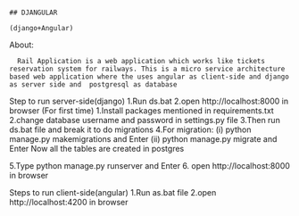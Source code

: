                                                                                       ## DJANGULAR
                                                                                    (django+Angular)
                                                                                   
                                                                                   
                                                                                  
About:
    
      Rail Application is a web application which works like tickets reservation system for railways. This is a micro service architecture based web application where the uses angular as client-side and django as server side and  postgresql as database
      
Step to run server-side(django)
  1.Run ds.bat
  2.open http://localhost:8000 in browser
    (For first time)
  1.Install packages mentioned in requirements.txt
  2.change database username and password in settings.py file
  3.Then run ds.bat file and break it to do migrations
  4.For migration:
        (i) python manage.py makemigrations and Enter
        (ii) python manage.py migrate and Enter
      Now all the tables are created in postgres
                                                                                    
  5.Type python manage.py runserver and Enter
  6. open http://localhost:8000 in browser   

Steps to run client-side(angular)
  1.Run as.bat file
  2.open http://localhost:4200 in browser
  
                                                                  
                                                                                    
                                                                                    
                                                                                    
                                                                                    
                                                                                    
                                                                                    
                                                                                    
                                                                                    
                                                                                    
                                                                        
                                                                                      
